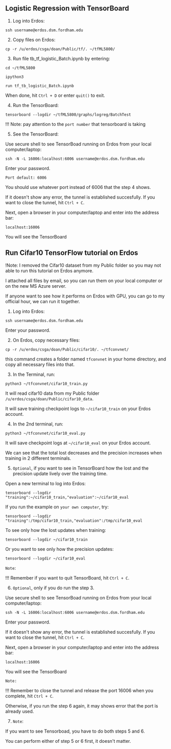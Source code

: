 ## Logistic Regression with TensorBoard

1. Log into Erdos:

`ssh username@erdos.dsm.fordham.edu`

2. Copy files on Erdos:

`cp -r /u/erdos/csga/doan/Public/tf/. ~/tfML5800/`

3. Run file tb_tf_logistic_Batch.ipynb by entering:

`cd ~/tfML5800`

`ipython3`

`run tf_tb_logistic_Batch.ipynb`

When done, hit `Ctrl + D` or enter `quit()` to exit.

4. Run the TensorBoard:

`tensorboard --logdir ~/tfML5800/graphs/logreg/BatchTest`

!!! Note: pay attention to the `port number` that tensorboard is taking

5. See the TensorBoard:

Use secure shell to see TensorBoad running on Erdos from your local computer/laptop:

`ssh -N -L 16006:localhost:6006 username@erdos.dsm.fordham.edu`

Enter your password. 

`Port default: 6006`

You should use whatever port instead of 6006 that the step 4 shows.

If it doesn't show any error, the tunnel is established succesfully. If you want to close the tunnel, hit `Ctrl + C`.

Next, open a browser in your computer/laptop and enter into the address bar:

`localhost:16006`

You will see the TensorBoard


## Run Cifar10 TensorFlow tutorial on Erdos

!Note: I removed the Cifar10 dataset from my Public folder so you may not able to run this tutorial on Erdos anymore.

I attached all files by email, so you can run them on your local computer or on the new MS Azure server.

If anyone want to see how it performs on Erdos with GPU, you can go to my official hour, we can run it together.


1. Log into Erdos:

`ssh username@erdos.dsm.fordham.edu`

Enter your password.

2. On Erdos, copy necessary files:

`cp -r /u/erdos/csga/doan/Public/cifar10/. ~/tfconvnet/`

this command creates a folder named `tfconvnet` in your home directory, and copy all necessary files into that.

3. In the Terminal, run: 

`python3 ~/tfconvnet/cifar10_train.py`

It will read cifar10 data from my Public folder `/u/erdos/csga/doan/Public/cifar10_data`.

It will save training checkpoint logs to `~/cifar10_train` on your Erdos account.

4. In the 2nd terminal, run:

`python3 ~/tfconvnet/cifar10_eval.py`

It will save checkpoint logs at `~/cifar10_eval` on your Erdos account.

We can see that the total lost decreases and the precision increases when training in 2 different terminals.

5. `Optional`, if you want to see in TensorBoard how the lost and the precision update lively over the training time.

Open a new terminal to log into Erdos:

`tensorboard --logdir "training":~/cifar10_train,"evaluation":~/cifar10_eval`

If you run the example on `your own computer`, try:

`tensorboard --logdir "training":/tmp/cifar10_train,"evaluation":/tmp/cifar10_eval`

To see only how the lost updates when training:

`tensorboard --logdir ~/cifar10_train`

Or you want to see only how the precision updates:

`tensorboard --logdir ~/cifar10_eval`

`Note`: 

!!! Remember if you want to quit TensorBoard, hit `Ctrl + C`.


6. `Optional`, only if you do run the step 3.

Use secure shell to see TensorBoad running on Erdos from your local computer/laptop:

`ssh -N -L 16006:localhost:6006 username@erdos.dsm.fordham.edu`

Enter your password. 

If it doesn't show any error, the tunnel is established succesfully. If you want to close the tunnel, hit `Ctrl + C`.

Next, open a browser in your computer/laptop and enter into the address bar:

`localhost:16006`

You will see the TensorBoard

`Note:`

!!! Remember to close the tunnel and release the port 16006 when you complete, hit `Ctrl + C`.

Otherwise, if you run the step 6 again, it may shows error that the port is already used.

7. `Note`:

If you want to see Tensorboad, you have to do both steps 5 and 6. 

You can perform either of step 5 or 6 first, it doesn't matter.


